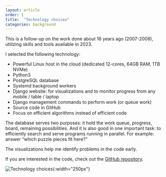 ```yaml
---
layout: article
order: 1
title:  "Technology choices"
categories: background
---
```

This is a follow-up on the work done about 16 years ago (2007-2008), utilizing skills and tools available in 2023.

I selected the following technology:
- Powerful Linux host in the cloud (dedicated 12-cores, 64GB RAM, 1TB NVMe)
- Python3
- PostgreSQL database
- Systemd background workers
- Django website: for visualizations and to monitor progress from any mobile / table / laptop
- Django management commands to perform work (or queue work)
- Source code in GitHub
- Focus on efficient algorithms instead of efficient code

The database serves two purposes: it hold the work queue, progress, board, remaining possibilities.
And it is also good in one important task: to efficiently search and serve programs running in parallel.
For example: answer “which puzzle pieces fit here?”

The visualizations help me identify problems in the code early.

If you are interested in the code, check out the [GitHub repository](https://github.com/RamonvdW/e2solver23).

![Technology choices](/assets/wordcloud.png){:width="250px"}
